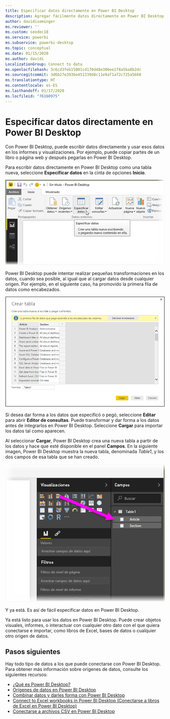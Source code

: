 ```yaml
---
title: Especificar datos directamente en Power BI Desktop
description: Agregar fácilmente datos directamente en Power BI Desktop
author: davidiseminger
ms.reviewer: ''
ms.custom: seodec18
ms.service: powerbi
ms.subservice: powerbi-desktop
ms.topic: conceptual
ms.date: 01/15/2020
ms.author: davidi
LocalizationGroup: Connect to data
ms.openlocfilehash: 3c6cd3feb15001cd170d48e306ee1f8a5ba8b2dc
ms.sourcegitcommit: 3d6b27e3936e451339d8c11e9af1a72c725a5668
ms.translationtype: HT
ms.contentlocale: es-ES
ms.lasthandoff: 01/17/2020
ms.locfileid: "76160975"
---
```

# <a name="enter-data-directly-into-power-bi-desktop"></a>Especificar datos directamente en Power BI Desktop

Con Power BI Desktop, puede escribir datos directamente y usar esos datos en los informes y visualizaciones. Por ejemplo, puede copiar partes de un libro o página web y después pegarlas en Power BI Desktop.

Para escribir datos directamente en Power BI Desktop como una tabla nueva, seleccione **Especificar datos** en la cinta de opciones **Inicio**.

![Seleccionar Especificar datos en Inicio](media/desktop-enter-data-directly-into-desktop/enter-data-directly_1.png)

Power BI Desktop puede intentar realizar pequeñas transformaciones en los datos, cuando sea posible, al igual que al cargar datos desde cualquier origen. Por ejemplo, en el siguiente caso, ha promovido la primera fila de datos como encabezados.

![Datos con la primera fila como títulos de columna](media/desktop-enter-data-directly-into-desktop/enter-data-directly_2.png)

Si desea dar forma a los datos que especificó o pegó, seleccione **Editar** para abrir **Editor de consultas**. Puede transformar y dar forma a los datos antes de integrarlos en Power BI Desktop. Seleccione **Cargar** para importar los datos tal como aparecen.

Al seleccionar **Cargar**, Power BI Desktop crea una nueva tabla a partir de los datos y hace que esté disponible en el panel **Campos**. En la siguiente imagen, Power BI Desktop muestra la nueva tabla, denominada *Table1*, y los dos campos de esa tabla que se han creado.

![Campos cargados en Power BI Desktop](media/desktop-enter-data-directly-into-desktop/enter-data-directly_3.png)

Y ya está. Es así de fácil especificar datos en Power BI Desktop.

Ya está listo para usar los datos en Power BI Desktop. Puede crear objetos visuales, informes, o interactuar con cualquier otro dato con el que quiera conectarse e importar, como libros de Excel, bases de datos o cualquier otro origen de datos.

## <a name="next-steps"></a>Pasos siguientes

Hay todo tipo de datos a los que puede conectarse con Power BI Desktop. Para obtener más información sobre orígenes de datos, consulte los siguientes recursos:

* [¿Qué es Power BI Desktop?](desktop-what-is-desktop.md)
* [Orígenes de datos en Power BI Desktop](desktop-data-sources.md)
* [Combinar datos y darles forma con Power BI Desktop](desktop-shape-and-combine-data.md)
* [Connect to Excel workbooks in Power BI Desktop (Conectarse a libros de Excel en Power BI Desktop)](desktop-connect-excel.md)
* [Conectarse a archivos CSV en Power BI Desktop](desktop-connect-csv.md)
